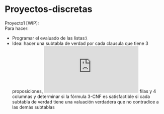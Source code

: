 # Proyectos-discretas

Proyecto1 [WIP]:  
Para hacer:  
- Programar el evaluado de las listas:\
- Idea: hacer una subtabla de verdad por cada clausula que tiene 3 proposiciones, ![eq](http://www.sciweavers.org/tex2img.php?eq=2%5E3&bc=White&fc=Black&im=jpg&fs=12&ff=arev&edit=0) filas y 4 columnas y determinar si la fórmula 3-CNF es satisfactible si cada subtabla de verdad tiene una valuación verdadera que no contradice a las demás subtablas
